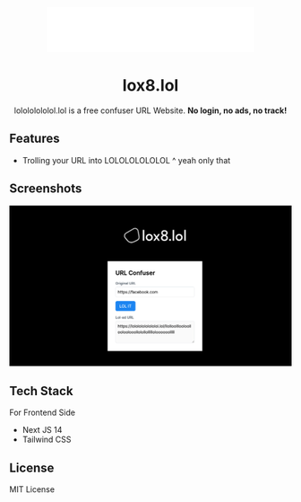 <div align="center">
  <img src="public/docs/logo-white.png" width="370px" height="80px" alt="logo" />
  <h1>lox8.lol</h1>
  <p>lolololololol.lol is a free confuser URL Website. <b>No login, no ads, no track!</b></p>
</div>

## Features

- Trolling your URL into LOLOLOLOLOLOL
^ yeah only that

## Screenshots

![ss 1](public/docs/ss.png)


## Tech Stack

For Frontend Side

- Next JS 14
- Tailwind CSS


## License

MIT License